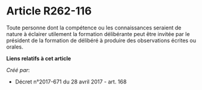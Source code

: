 # Article R262-116

Toute personne dont la compétence ou les connaissances seraient de nature à éclairer utilement la formation délibérante peut
être invitée par le président de la formation de délibéré à produire des observations écrites ou orales.

**Liens relatifs à cet article**

_Créé par_:

  - Décret n°2017-671 du 28 avril 2017 - art. 168
